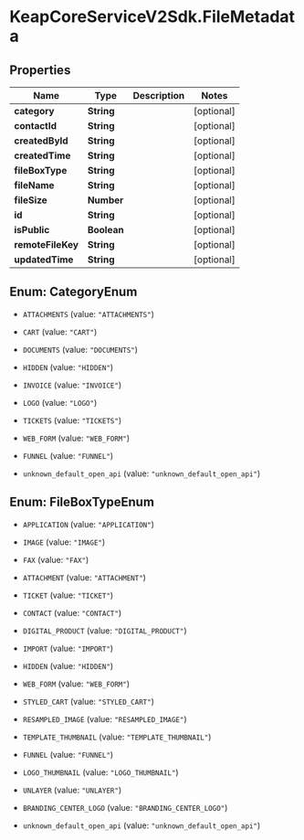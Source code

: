 # KeapCoreServiceV2Sdk.FileMetadata

## Properties

Name | Type | Description | Notes
------------ | ------------- | ------------- | -------------
**category** | **String** |  | [optional] 
**contactId** | **String** |  | [optional] 
**createdById** | **String** |  | [optional] 
**createdTime** | **String** |  | [optional] 
**fileBoxType** | **String** |  | [optional] 
**fileName** | **String** |  | [optional] 
**fileSize** | **Number** |  | [optional] 
**id** | **String** |  | [optional] 
**isPublic** | **Boolean** |  | [optional] 
**remoteFileKey** | **String** |  | [optional] 
**updatedTime** | **String** |  | [optional] 



## Enum: CategoryEnum


* `ATTACHMENTS` (value: `"ATTACHMENTS"`)

* `CART` (value: `"CART"`)

* `DOCUMENTS` (value: `"DOCUMENTS"`)

* `HIDDEN` (value: `"HIDDEN"`)

* `INVOICE` (value: `"INVOICE"`)

* `LOGO` (value: `"LOGO"`)

* `TICKETS` (value: `"TICKETS"`)

* `WEB_FORM` (value: `"WEB_FORM"`)

* `FUNNEL` (value: `"FUNNEL"`)

* `unknown_default_open_api` (value: `"unknown_default_open_api"`)





## Enum: FileBoxTypeEnum


* `APPLICATION` (value: `"APPLICATION"`)

* `IMAGE` (value: `"IMAGE"`)

* `FAX` (value: `"FAX"`)

* `ATTACHMENT` (value: `"ATTACHMENT"`)

* `TICKET` (value: `"TICKET"`)

* `CONTACT` (value: `"CONTACT"`)

* `DIGITAL_PRODUCT` (value: `"DIGITAL_PRODUCT"`)

* `IMPORT` (value: `"IMPORT"`)

* `HIDDEN` (value: `"HIDDEN"`)

* `WEB_FORM` (value: `"WEB_FORM"`)

* `STYLED_CART` (value: `"STYLED_CART"`)

* `RESAMPLED_IMAGE` (value: `"RESAMPLED_IMAGE"`)

* `TEMPLATE_THUMBNAIL` (value: `"TEMPLATE_THUMBNAIL"`)

* `FUNNEL` (value: `"FUNNEL"`)

* `LOGO_THUMBNAIL` (value: `"LOGO_THUMBNAIL"`)

* `UNLAYER` (value: `"UNLAYER"`)

* `BRANDING_CENTER_LOGO` (value: `"BRANDING_CENTER_LOGO"`)

* `unknown_default_open_api` (value: `"unknown_default_open_api"`)




